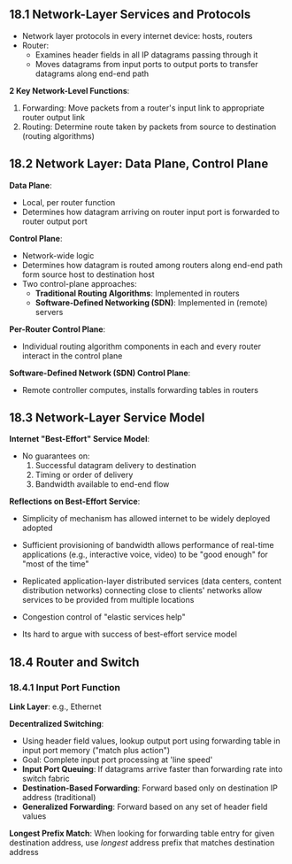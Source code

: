 ## 18.1 Network-Layer Services and Protocols
- Network layer protocols in every internet device: hosts, routers
- Router:
	- Examines header fields in all IP datagrams passing through it
	- Moves datagrams from input ports to output ports to transfer datagrams along end-end path

**2 Key Network-Level Functions**:
1. Forwarding: Move packets from a router's input link to appropriate router output link
2. Routing: Determine route taken by packets from source to destination (routing algorithms)

## 18.2 Network Layer: Data Plane, Control Plane
**Data Plane**:
- Local, per router function
- Determines how datagram arriving on router input port is forwarded to router output port

**Control Plane**:
- Network-wide logic
- Determines how datagram is routed among routers along end-end path form source host to destination host
- Two control-plane approaches:
	- **Traditional Routing Algorithms**: Implemented in routers
	- **Software-Defined Networking (SDN)**: Implemented in (remote) servers

**Per-Router Control Plane**:
- Individual routing algorithm components in each and every router interact in the control plane

**Software-Defined Network (SDN) Control Plane**:
- Remote controller computes, installs forwarding tables in routers

## 18.3 Network-Layer Service Model
**Internet "Best-Effort" Service Model**:
- No guarantees on:
	1. Successful datagram delivery to destination
	2. Timing or order of delivery
	3. Bandwidth available to end-end flow

**Reflections on Best-Effort Service**:
- Simplicity of mechanism has allowed internet to be widely deployed adopted
- Sufficient provisioning of bandwidth allows performance of real-time applications (e.g., interactive voice, video) to be "good enough" for "most of the time"
- Replicated application-layer distributed services (data centers, content distribution networks) connecting close to clients' networks allow services to be provided from multiple locations
- Congestion control of "elastic services help"

- Its hard to argue with success of best-effort service model
## 18.4 Router and Switch

### 18.4.1 Input Port Function
**Link Layer**: e.g., Ethernet

**Decentralized Switching**:
- Using header field values, lookup output port using forwarding table in input port memory ("match plus action")
- Goal: Complete input port processing at 'line speed'
- **Input Port Queuing**: If datagrams arrive faster than forwarding rate into switch fabric
- **Destination-Based Forwarding**: Forward based only on destination IP address (traditional)
- **Generalized Forwarding**: Forward based on any set of header field values

**Longest Prefix Match**: When looking for forwarding table entry for given destination address, use *longest* address prefix that matches destination address